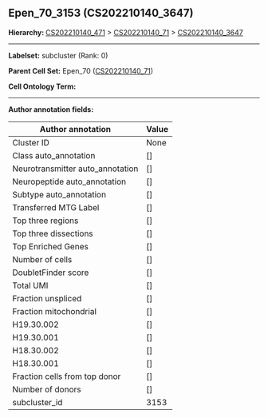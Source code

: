## Epen_70_3153 (CS202210140_3647)
<b>Hierarchy: </b>
[CS202210140_471](https://purl.brain-bican.org/taxonomy/CS202210140#CS202210140_471) >
[CS202210140_71](https://purl.brain-bican.org/taxonomy/CS202210140#CS202210140_71) >
[CS202210140_3647](https://purl.brain-bican.org/taxonomy/CS202210140#CS202210140_3647)

---


**Labelset:** subcluster (Rank: 0)

**Parent Cell Set:** Epen_70 ([CS202210140_71](https://purl.brain-bican.org/taxonomy/CS202210140#CS202210140_71))



**Cell Ontology Term:** 

[MARKER GENES.]: #


---

[TRANSFERRED ANNOTATIONS.]: #


[AUTHOR ANNOTATION FIELDS.]: #


**Author annotation fields:**

| Author annotation | Value |
|-------------------|-------|
|Cluster ID|None|
|Class auto_annotation|[]|
|Neurotransmitter auto_annotation|[]|
|Neuropeptide auto_annotation|[]|
|Subtype auto_annotation|[]|
|Transferred MTG Label|[]|
|Top three regions|[]|
|Top three dissections|[]|
|Top Enriched Genes|[]|
|Number of cells|[]|
|DoubletFinder score|[]|
|Total UMI|[]|
|Fraction unspliced|[]|
|Fraction mitochondrial|[]|
|H19.30.002|[]|
|H19.30.001|[]|
|H18.30.002|[]|
|H18.30.001|[]|
|Fraction cells from top donor|[]|
|Number of donors|[]|
|subcluster_id|3153|
